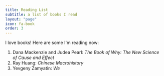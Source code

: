 ```yaml
---
title: Reading List
subtitle: a list of books I read
layout: "page"
icon: fa-book
order: 3
---
```


I love books! Here are some I'm reading now:

1. Dana Mackenzie and Judea Pearl: *The Book of Why: The New Science of Cause and Effect*
2. Ray Huang: *Chinese Macrohistory*
3. Yevgeny Zamyatin: *We*